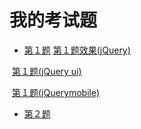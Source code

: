 # 我的考试题

* [第１题](https://github.com/cheneywongyu/exam/blob/gh-pages/1-jquery.html)
  [第１题效果(jQuery)](https://cheneywongyu.github.io/exam/1-jquery.html)
  
  [第１题(jQuery ui)](https://cheneywongyu.github.io/exam/1-jqueryui.html)
  
  [第１题(jQuerymobile)](https://cheneywongyu.github.io/exam/1-jquerymoblie.html)
  
* [第２题](https://cheneywongyu.github.io/exam/2ti.html)
